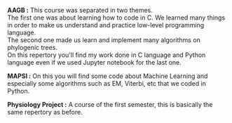 **AAGB :** This course was separated in two themes.  
           The first one was about learning how to code in C. We learned many things in order to make us understand and practice low-level programming language.  
           The second one made us learn and implement many algorithms on phylogenic trees.  
           On this repertory you'll find my work done in C language and Python language even if we used Jupyter notebook for the last one.

**MAPSI :** On this you will find some code about Machine Learning and especially some algorithms such as EM, Viterbi, etc that we coded in Python.

**Physiology Project :** A course of the first semester, this is basically the same repertory as before.
